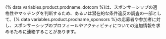 {% data variables.product.prodname_dotcom %}は、スポンサーシップの適格性やマッチングを判断するため、あるいは潜在的な条件違反の調査の一部として、{% data variables.product.prodname_sponsors %}の応募者や参加者に対し、スポンサーシップのプロフィールやアクティビティについての追加情報を求めるために連絡することがあります。
